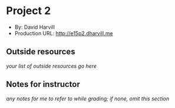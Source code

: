# Project 2
+ By: David Harvill
+ Production URL: <http://e15p2.dharvill.me>

## Outside resources
*your list of outside resources go here*

## Notes for instructor
*any notes for me to refer to while grading; if none, omit this section*
